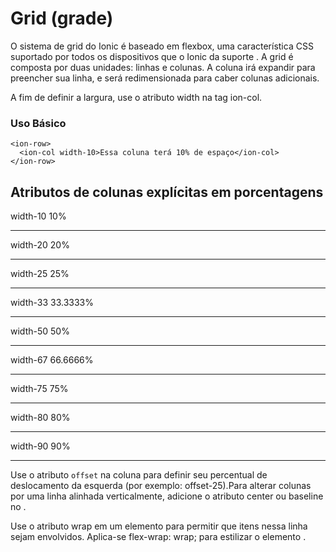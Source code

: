 # Grid (grade)
O sistema de grid do Ionic é baseado em flexbox, uma característica CSS suportado por todos os dispositivos que o Ionic da suporte .
A grid é composta por duas unidades: linhas e colunas. A coluna irá expandir para preencher sua linha, e será redimensionada para caber colunas adicionais.


A fim de definir a largura, use o atributo width na tag ion-col.

### Uso Básico

	<ion-row>
	  <ion-col width-10>Essa coluna terá 10% de espaço</ion-col>
	</ion-row>

Atributos de colunas explícitas em porcentagens
---
width-10	10%
***
width-20	20%
***
width-25	25%
***
width-33	33.3333%
***
width-50	50%
***
width-67	66.6666%
***
width-75	75%
***
width-80	80%
***
width-90	90%
***

Use o atributo `offset` na coluna para definir seu percentual de deslocamento da esquerda (por exemplo: offset-25).Para alterar colunas por uma linha alinhada verticalmente, adicione o atributo center ou baseline no <ion-row>.

Use o atributo wrap em um elemento <ion-row> para permitir que itens nessa linha sejam envolvidos. Aplica-se flex-wrap: wrap; para estilizar o elemento <ion-row>.

